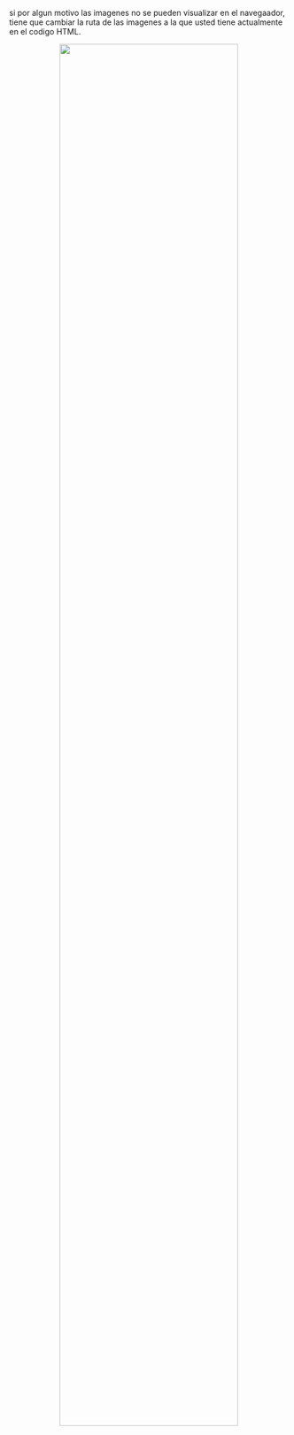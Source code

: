 si por algun motivo las imagenes no se pueden visualizar en el navegaador, tiene que cambiar la ruta de las imagenes a la que 
usted tiene actualmente en el codigo HTML.

<p align="center">
 <img src="https://github.com/ssalinasfe/Polylla-Mesh-DCEL/blob/main/images/polyllalogo2.png" width="80%">
</p>
